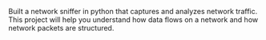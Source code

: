 Built a network sniffer in python that captures and analyzes network traffic. This project will help you understand how data flows on a network and how network packets are structured.
